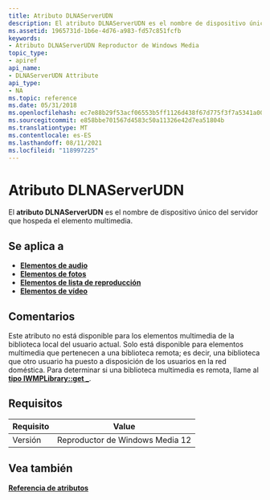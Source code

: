 ```yaml
---
title: Atributo DLNAServerUDN
description: El atributo DLNAServerUDN es el nombre de dispositivo único del servidor que hospeda el elemento multimedia.
ms.assetid: 1965731d-1b6e-4d76-a983-fd57c851fcfb
keywords:
- Atributo DLNAServerUDN Reproductor de Windows Media
topic_type:
- apiref
api_name:
- DLNAServerUDN Attribute
api_type:
- NA
ms.topic: reference
ms.date: 05/31/2018
ms.openlocfilehash: ec7e88b29f53acf06553b5ff1126d438f67d775f3f7a5341a00b9c19f0199b6b
ms.sourcegitcommit: e858bbe701567d4583c50a11326e42d7ea51804b
ms.translationtype: MT
ms.contentlocale: es-ES
ms.lasthandoff: 08/11/2021
ms.locfileid: "118997225"
---
```

# <a name="dlnaserverudn-attribute"></a>Atributo DLNAServerUDN

El **atributo DLNAServerUDN** es el nombre de dispositivo único del servidor que hospeda el elemento multimedia.

## <a name="applies-to"></a>Se aplica a

-   [**Elementos de audio**](audio-item-attributes.md)
-   [**Elementos de fotos**](photo-item-attributes.md)
-   [**Elementos de lista de reproducción**](playlist-attributes-ref.md)
-   [**Elementos de vídeo**](video-item-attributes.md)

## <a name="remarks"></a>Comentarios

Este atributo no está disponible para los elementos multimedia de la biblioteca local del usuario actual. Solo está disponible para elementos multimedia que pertenecen a una biblioteca remota; es decir, una biblioteca que otro usuario ha puesto a disposición de los usuarios en la red doméstica. Para determinar si una biblioteca multimedia es remota, llame al [**tipo IWMPLibrary::get \_**](/previous-versions/windows/desktop/api/wmp/nf-wmp-iwmplibrary-get_type).

## <a name="requirements"></a>Requisitos



| Requisito | Value |
|--------------------|------------------------------------|
| Versión<br/> | Reproductor de Windows Media 12<br/> |



## <a name="see-also"></a>Vea también

<dl> <dt>

[**Referencia de atributos**](attribute-reference.md)
</dt> </dl>

 

 





